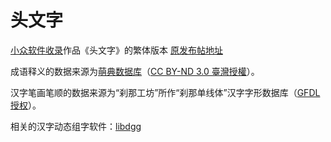 # 头文字
[小众软件收录](http://www.appinn.com/twz/)作品《头文字》的繁体版本 [原发布帖地址](https://meta.appinn.com/t/tou-wen-zi-yong-she-xiang-tou-xie-zi-huan-jie-jing-bu-pi-lao-15-slash-02-slash-14geng-xin/473)

成语释义的数据来源为[萌典数据库](https://github.com/g0v/moedict-data)（[CC BY-ND 3.0 臺灣授權](https://www.moedict.tw/about.html)）。

汉字笔画笔顺的数据来源为“刹那工坊”所作“刹那单线体”汉字字形数据库（[GFDL授权](http://magicdesign.blogspot.com/2008/05/blog-post_19.html)）。

相关的汉字动态组字软件：[libdgg](https://github.com/MGdesigner/libdgg/) 
